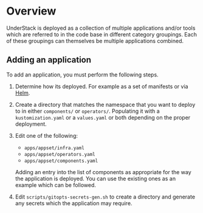 # Overview

UnderStack is deployed as a collection of multiple applications and/or tools which
are referred to in the code base in different category groupings. Each of these
groupings can themselves be multiple applications combined.

## Adding an application

To add an application, you must perform the following steps.

1. Determine how its deployed. For example as a set of manifests or via [Helm][helm].

1. Create a directory that matches the namespace that you want to
   deploy to in either `components/` or `operators/`. Populating it with a
   `kustomization.yaml` or a `values.yaml` or both depending on the proper
   deployment.

1. Edit one of the following:

     - `apps/appset/infra.yaml`
     - `apps/appset/operators.yaml`
     - `apps/appset/components.yaml`

     Adding an entry into the list of components as appropriate for the way
     the application is deployed. You can use the existing ones as an example
     which can be followed.

1. Edit `scripts/gitopts-secrets-gen.sh` to create a directory and generate any
   secrets which the application may require.

[helm]: <https://helm.sh>
